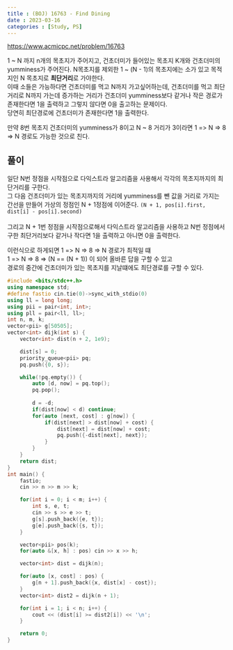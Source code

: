 ```yaml
---
title : (BOJ) 16763 - Find Dining
date : 2023-03-16
categories : [Study, PS]
---
```


<https://www.acmicpc.net/problem/16763>

1 ~ N 까지 n개의 목초지가 주어지고, 건초더미가 들어있는 목초지 K개와 건초더미의 yumminess가 주어진다.
N목초지를 제외한 1 ~ (N - 1)의 목초지에는 소가 있고 목적지인 N 목초지로 <b>최단거리</b>로 가야한다.<br>
이때 소들은 가능하다면 건초더미를 먹고 N까지 가고싶어하는데, 건초더미를 먹고 최단거리로 N까지 가는데 증가하는 거리가 건초더미 yumminess보다 같거나 작은 경로가 존재한다면 1을
출력하고 그렇지 않다면 0을 출고하는 문제이다.   
당연히 최단경로에 건초더미가 존재한다면 1을 출력한다.

만약 8번 목초지 건초더미의 yumminess가 8이고 N ~ 8 거리가 3이라면 1 => N => 8 => N 경로도 가능한 것으로 친다.  

## 풀이
일단 N번 정점을 시작점으로 다익스트라 알고리즘을 사용해서 각각의 목초지까지의 최단거리를 구한다. <br>
그 다음 건초더미가 있는 목초지까지의 거리에 yumminess를 뺀 값을 거리로 가지는 간선을 만들어 가상의 정점인 N + 1정점에 이어준다.  `(N + 1, pos[i].first, dist[i] - pos[i].second)`<br><br>
그리고 N + 1번 정점을 시작점으로해서 다익스트라 알고리즘을 사용하고 N번 정점에서 구한 최단거리보다 같거나 작다면 1을 출력하고 아니면 0을 출력한다.

이런식으로 하게되면 1 => N => 8 => N 경로가 최적일 떄 <br>
1 => N => 8 => (N == (N + 1)) 이 되어 올바른 답을 구할 수 있고<br>
경로의 중간에 건초더미가 있는 목초지를 지날떄에도 최단경로를 구할 수 있다.

```c++
#include <bits/stdc++.h>
using namespace std;
#define fastio cin.tie(0)->sync_with_stdio(0)
using ll = long long;
using pii = pair<int, int>;
using pll = pair<ll, ll>;
int n, m, k;
vector<pii> g[50505];
vector<int> dijk(int s) {
    vector<int> dist(n + 2, 1e9);

    dist[s] = 0;
    priority_queue<pii> pq;
    pq.push({0, s});

    while(!pq.empty()) {
        auto [d, now] = pq.top();
        pq.pop();
        
        d = -d;
        if(dist[now] < d) continue;
        for(auto [next, cost] : g[now]) {
            if(dist[next] > dist[now] + cost) {
                dist[next] = dist[now] + cost;
                pq.push({-dist[next], next});
            }
        }
    }
    return dist;
}
int main() {
    fastio;
    cin >> n >> m >> k;

    for(int i = 0; i < m; i++) {
        int s, e, t;
        cin >> s >> e >> t;
        g[s].push_back({e, t});
        g[e].push_back({s, t});
    }

    vector<pii> pos(k);
    for(auto &[x, h] : pos) cin >> x >> h;

    vector<int> dist = dijk(n);

    for(auto [x, cost] : pos) {
        g[n + 1].push_back({x, dist[x] - cost});
    }
    vector<int> dist2 = dijk(n + 1);

    for(int i = 1; i < n; i++) {
        cout << (dist[i] >= dist2[i]) << '\n';
    }

    return 0;
}
```